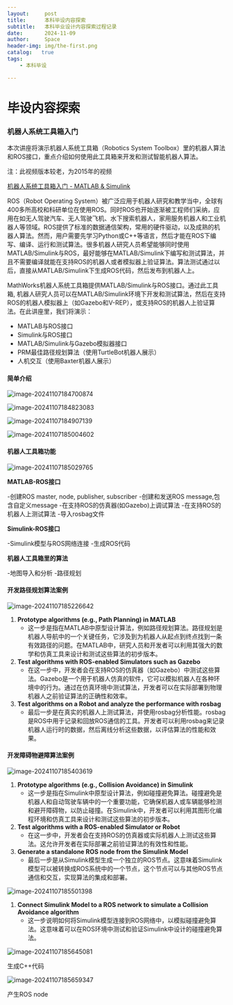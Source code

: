 ```yaml
---
layout:     post
title:      本科毕设内容探索
subtitle:   本科毕业设计内容探索过程记录
date:       2024-11-09
author:     Space
header-img: img/the-first.png
catalog:   true
tags:
    - 本科毕设

---
```






# 毕设内容探索

### 机器人系统工具箱入门

本次讲座将演示机器人系统工具箱（Robotics System Toolbox）里的机器人算法和ROS接口，重点介绍如何使用此工具箱来开发和测试智能机器人算法。

注：此视频版本较老，为2015年的视频

[机器人系统工具箱入门 - MATLAB & Simulink](https://ww2.mathworks.cn/videos/introduction-to-robotics-system-toolbox-101401.html?s_tid=srchtitle)

ROS（Robot Operating System）被广泛应用于机器人研究和教学当中，全球有400多所高校和科研单位在使用ROS。同时ROS也开始逐渐被工程师们采纳，应用在如无人驾驶汽车、无人驾驶飞机、水下搜索机器人，家用服务机器人和工业机器人等领域。ROS提供了标准的数据通信架构，常用的硬件驱动，以及成熟的机器人算法。然而，用户需要先学习Python或C++等语言，然后才能在ROS下编写、编译、运行和测试算法。很多机器人研究人员希望能够同时使用MATLAB/Simulink与ROS，最好能够在MATLAB/Simulink下编写和测试算法，并且不需要编译就能在支持ROS的机器人或者模拟器上验证算法。算法测试通过以后，直接从MATLAB/Simulink下生成ROS代码，然后发布到机器人上。

MathWorks机器人系统工具箱提供MATLAB/Simulink与ROS接口。通过此工具箱, 机器人研究人员可以在MATLAB/Simulink环境下开发和测试算法，然后在支持ROS的机器人模拟器上（如Gazebo和V-REP），或支持ROS的机器人上验证算法。在此讲座里，我们将演示：

- MATLAB与ROS接口
- Simulink与ROS接口
- MATLAB/Simulink与Gazebo模拟器接口
- PRM最佳路径规划算法（使用TurtleBot机器人展示）
- 人机交互（使用Baxter机器人展示）

#### 简单介绍

![image-20241107184700874](https://raw.githubusercontent.com/dhw2536/Picture/main/202411102333744.png)

![image-20241107184823083](https://raw.githubusercontent.com/dhw2536/Picture/main/202411102333368.png)

![image-20241107184907139](https://raw.githubusercontent.com/dhw2536/Picture/main/202411102333417.png)

![image-20241107185004602](https://raw.githubusercontent.com/dhw2536/Picture/main/202411102333983.png)

#### 机器人工具箱功能

![image-20241107185029765](https://raw.githubusercontent.com/dhw2536/Picture/main/202411102334958.png)

**MATLAB-ROS接口**

-创建ROS master, node, publisher, subscriber
-创建和发送ROS message,包含自定义message
-在支持ROS的仿真器(如Gazebo)上调试算法
-在支持ROS的机器人上测试算法
-导入rosbag文件

**Simulink-ROS接口**

-Simulink模型与ROS网络连接
-生成ROS代码

**机器人工具箱里的算法**

-地图导入和分析
-路径规划

#### 开发路径规划算法案例

![image-20241107185226642](https://raw.githubusercontent.com/dhw2536/Picture/main/202411102334514.png)

1. **Prototype algorithms (e.g., Path Planning) in MATLAB**
   - 这一步是指在MATLAB中原型设计算法，例如路径规划算法。路径规划是机器人导航中的一个关键任务，它涉及到为机器人从起点到终点找到一条有效路径的问题。在MATLAB中，研究人员和开发者可以利用其强大的数学和仿真工具来设计和测试这些算法的初步版本。
2. **Test algorithms with ROS-enabled Simulators such as Gazebo**
   - 在这一步中，开发者会在支持ROS的仿真器（如Gazebo）中测试这些算法。Gazebo是一个用于机器人仿真的软件，它可以模拟机器人在各种环境中的行为。通过在仿真环境中测试算法，开发者可以在实际部署到物理机器人之前验证算法的正确性和效率。
3. **Test algorithms on a Robot and analyze the performance with rosbag**
   - 最后一步是在真实的机器人上测试算法，并使用rosbag分析性能。rosbag是ROS中用于记录和回放ROS通信的工具。开发者可以利用rosbag来记录机器人运行时的数据，然后离线分析这些数据，以评估算法的性能和效果。

#### 开发障碍物避障算法案例

![image-20241107185403619](https://raw.githubusercontent.com/dhw2536/Picture/main/202411102334687.png)

1. **Prototype algorithms (e.g., Collision Avoidance) in Simulink**
   - 这一步是指在Simulink中原型设计算法，例如碰撞避免算法。碰撞避免是机器人和自动驾驶车辆中的一个重要功能，它确保机器人或车辆能够检测和避开障碍物，以防止碰撞。在Simulink中，开发者可以利用其图形化编程环境和仿真工具来设计和测试这些算法的初步版本。
2. **Test algorithms with a ROS-enabled Simulator or Robot**
   - 在这一步中，开发者会在支持ROS的仿真器或实际机器人上测试这些算法。这允许开发者在实际部署之前验证算法的有效性和性能。
3. **Generate a standalone ROS node from the Simulink Model**
   - 最后一步是从Simulink模型生成一个独立的ROS节点。这意味着Simulink模型可以被转换成ROS系统中的一个节点，这个节点可以与其他ROS节点通信和交互，实现算法的集成和部署。

![image-20241107185501398](https://raw.githubusercontent.com/dhw2536/Picture/main/202411102334899.png)

1. **Connect Simulink Model to a ROS network to simulate a Collision Avoidance algorithm**
   - 这一步说明如何将Simulink模型连接到ROS网络中，以模拟碰撞避免算法。这意味着可以在ROS环境中测试和验证Simulink中设计的碰撞避免算法。

![image-20241107185645081](https://raw.githubusercontent.com/dhw2536/Picture/main/202411102334427.png)

生成C++代码

![image-20241107185659347](https://raw.githubusercontent.com/dhw2536/Picture/main/202411102334858.png)

产生ROS node
